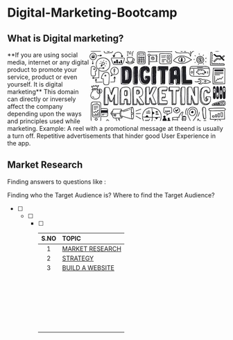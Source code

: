 # Digital-Marketing-Bootcamp
## What is Digital marketing?
<img align = "right" src ="https://github.com/NishitaErvantikar9/Digital-Marketing-Bootcamp/blob/main/RESOURCES/Images/images.jpg">
**If you are using social media, internet or any digital product to promote your service, product or even yourself. It is digital marketing**
This domain can directly or inversely affect the company depending upon the ways and principles used while marketing. 
Example: A reel with a promotional message at theend is usually a turn off. Repetitive advertisements that hinder good User Experience in the app.

## Market Research
Finding answers to questions like :

Finding who the Target Audience is?
Where to find the Target Audience?


- [ ] - [ ] - [ ] | S.NO | TOPIC               |
      | :--: | :------------------ |
      |  1   | [MARKET RESEARCH]() |
      |  2   | [STRATEGY]()        |
      |  3   | [BUILD A WEBSITE]() |
      |      |                     |
      |      |                     |
      |      |                     |
      |      |                     |
      |      |                     |
      |      |                     |
      |      |                     |
      |      |                     |
      |      |                     |
      |      |                     |
      |      |                     |
      |      |                     |
      |      |                     |
      |      |                     |
      |      |                     |
      |      |                     |
      |      |                     |
      |      |                     |
      |      |                     |
      |      |                     |
      |      |                     |
      |      |                     |
      |      |                     |
      |      |                     |
      |      |                     |
      |      |                     |

